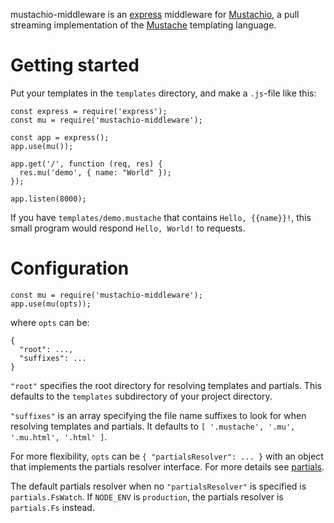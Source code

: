 mustachio-middleware is an [express][express] middleware for
[Mustachio][mustachio], a pull streaming implementation of the
[Mustache][mustache] templating language.

[express]: http://expressjs.com/
[mustachio]: https://www.npmjs.com/package/mustachio
[mustache]: https://mustache.github.io/mustache.5.html

Getting started
===============
Put your templates in the `templates` directory, and make a `.js`-file like
this:

    const express = require('express');
    const mu = require('mustachio-middleware');

    const app = express();
    app.use(mu());

    app.get('/', function (req, res) {
      res.mu('demo', { name: "World" });
    });

    app.listen(8000);

If you have `templates/demo.mustache` that contains `Hello, {{name}}!`, this
small program would respond `Hello, World!` to requests.

Configuration
=============
    const mu = require('mustachio-middleware');
    app.use(mu(opts));

where `opts` can be:

    {
      "root": ...,
      "suffixes": ...
    }

`"root"` specifies the root directory for resolving templates and partials.
This defaults to the `templates` subdirectory of your project directory.

`"suffixes"` is an array specifying the file name suffixes to look for when
resolving templates and partials. It defaults to `[ '.mustache', '.mu',
'.mu.html', '.html' ]`.

For more flexibility, `opts` can be `{ "partialsResolver": ... }` with an
object that implements the partials resolver interface. For more details see
[partials](https://github.com/maghoff/mustachio/tree/master/lib/partials).

The default partials resolver when no `"partialsResolver"` is specified is
`partials.FsWatch`. If `NODE_ENV` is `production`, the partials resolver is
`partials.Fs` instead.
